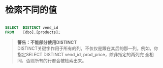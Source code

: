 # 检索不同的值

```sql

SELECT  DISTINCT vend_id
FROM    [dbo].[products];
```

> **警告：不能部分使用DISTINCT**<br>
DISTINCT关键字作用于所有的列，不仅仅是跟在其后的那一列。例如，你指定SELECT DISTINCT vend_id, prod_price，除非指定的两列完
全相同，否则所有的行都会被检索出来。
